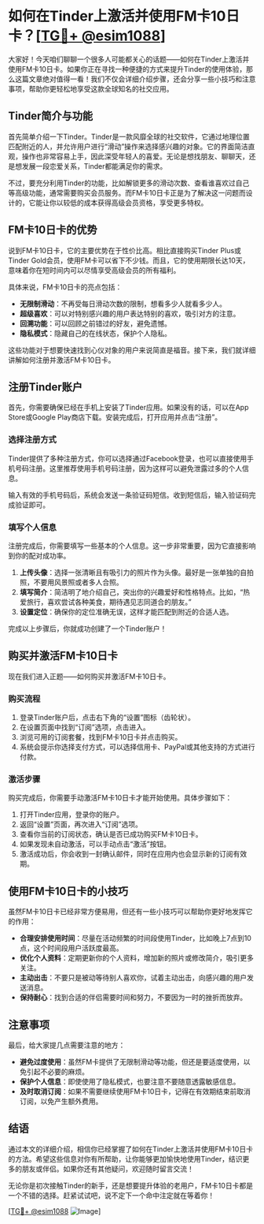 # 如何在Tinder上激活并使用FM卡10日卡？[[TG💪+ @esim1088](https://t.me/s/esim1088)]

大家好！今天咱们聊聊一个很多人可能都关心的话题——如何在Tinder上激活并使用FM卡10日卡。如果你正在寻找一种便捷的方式来提升Tinder的使用体验，那么这篇文章绝对值得一看！我们不仅会详细介绍步骤，还会分享一些小技巧和注意事项，帮助你更轻松地享受这款全球知名的社交应用。

## Tinder简介与功能

首先简单介绍一下Tinder。Tinder是一款风靡全球的社交软件，它通过地理位置匹配附近的人，并允许用户进行“滑动”操作来选择感兴趣的对象。它的界面简洁直观，操作也非常容易上手，因此深受年轻人的喜爱。无论是想找朋友、聊聊天，还是想发展一段恋爱关系，Tinder都能满足你的需求。

不过，要充分利用Tinder的功能，比如解锁更多的滑动次数、查看谁喜欢过自己等高级功能，通常需要购买会员服务。而FM卡10日卡正是为了解决这一问题而设计的，它能让你以较低的成本获得高级会员资格，享受更多特权。

## FM卡10日卡的优势

说到FM卡10日卡，它的主要优势在于性价比高。相比直接购买Tinder Plus或Tinder Gold会员，使用FM卡可以省下不少钱。而且，它的使用期限长达10天，意味着你在短时间内可以尽情享受高级会员的所有福利。

具体来说，FM卡10日卡的亮点包括：

- **无限制滑动**：不再受每日滑动次数的限制，想看多少人就看多少人。
- **超级喜欢**：可以对特别感兴趣的用户表达特别的喜欢，吸引对方的注意。
- **回溯功能**：可以回顾之前错过的好友，避免遗憾。
- **隐私模式**：隐藏自己的在线状态，保护个人隐私。

这些功能对于想要快速找到心仪对象的用户来说简直是福音。接下来，我们就详细讲解如何注册并激活FM卡10日卡。

## 注册Tinder账户

首先，你需要确保已经在手机上安装了Tinder应用。如果没有的话，可以在App Store或Google Play商店下载。安装完成后，打开应用并点击“注册”。

### 选择注册方式

Tinder提供了多种注册方式，你可以选择通过Facebook登录，也可以直接使用手机号码注册。这里推荐使用手机号码注册，因为这样可以避免泄露过多的个人信息。

输入有效的手机号码后，系统会发送一条验证码短信。收到短信后，输入验证码完成验证即可。

### 填写个人信息

注册完成后，你需要填写一些基本的个人信息。这一步非常重要，因为它直接影响到你的配对成功率。

1. **上传头像**：选择一张清晰且有吸引力的照片作为头像。最好是一张单独的自拍照，不要用风景照或者多人合照。
2. **填写简介**：简洁明了地介绍自己，突出你的兴趣爱好和性格特点。比如，“热爱旅行，喜欢尝试各种美食，期待遇见志同道合的朋友。”
3. **设置定位**：确保你的定位准确无误，这样才能匹配到附近的合适人选。

完成以上步骤后，你就成功创建了一个Tinder账户！

## 购买并激活FM卡10日卡

现在我们进入正题——如何购买并激活FM卡10日卡。

### 购买流程

1. 登录Tinder账户后，点击右下角的“设置”图标（齿轮状）。
2. 在设置页面中找到“订阅”选项，点击进入。
3. 浏览可用的订阅套餐，找到FM卡10日卡并点击购买。
4. 系统会提示你选择支付方式，可以选择信用卡、PayPal或其他支持的方式进行付款。

### 激活步骤

购买完成后，你需要手动激活FM卡10日卡才能开始使用。具体步骤如下：

1. 打开Tinder应用，登录你的账户。
2. 返回“设置”页面，再次进入“订阅”选项。
3. 查看你当前的订阅状态，确认是否已成功购买FM卡10日卡。
4. 如果发现未自动激活，可以手动点击“激活”按钮。
5. 激活成功后，你会收到一封确认邮件，同时在应用内也会显示新的订阅有效期。

## 使用FM卡10日卡的小技巧

虽然FM卡10日卡已经非常方便易用，但还有一些小技巧可以帮助你更好地发挥它的作用：

- **合理安排使用时间**：尽量在活动频繁的时间段使用Tinder，比如晚上7点到10点，这个时间段用户活跃度最高。
- **优化个人资料**：定期更新你的个人资料，增加新的照片或修改简介，吸引更多关注。
- **主动出击**：不要只是被动等待别人喜欢你，试着主动出击，向感兴趣的用户发送消息。
- **保持耐心**：找到合适的伴侣需要时间和努力，不要因为一时的挫折而放弃。

## 注意事项

最后，给大家提几点需要注意的地方：

- **避免过度使用**：虽然FM卡提供了无限制滑动等功能，但还是要适度使用，以免引起不必要的麻烦。
- **保护个人信息**：即使使用了隐私模式，也要注意不要随意透露敏感信息。
- **及时取消订阅**：如果不需要继续使用FM卡10日卡，记得在有效期结束前取消订阅，以免产生额外费用。

## 结语

通过本文的详细介绍，相信你已经掌握了如何在Tinder上激活并使用FM卡10日卡的方法。希望这些信息对你有所帮助，让你能够更加愉快地使用Tinder，结识更多的朋友或伴侣。如果你还有其他疑问，欢迎随时留言交流！

无论你是初次接触Tinder的新手，还是想要提升体验的老用户，FM卡10日卡都是一个不错的选择。赶紧试试吧，说不定下一个命中注定就在等着你！

[[TG💪+ @esim1088](https://t.me/s/esim1088) ![Image](https://i.postimg.cc/4NQfJmqS/Snipaste-2025-05-13-00-14-12.png)]